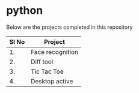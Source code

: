 # python
Below are the projects completed in this repository

|Sl No|Project|
|---|---|
|1.|Face recognition|
|2.|Diff tool|
|3.|Tic Tac Toe|
|4.| Desktop active|
